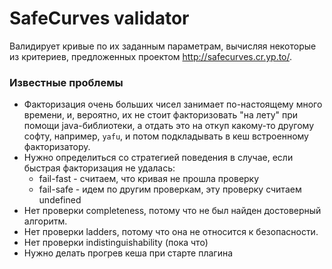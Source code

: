 # SafeCurves validator

Валидирует кривые по их заданным параметрам, вычисляя некоторые из критериев, предложенных проектом
http://safecurves.cr.yp.to/.

### Известные проблемы

* Факторизация очень больших чисел занимает по-настоящему много времени, и, вероятно, их не стоит
факторизовать "на лету" при помощи java-библиотеки, а отдать это на откуп какому-то другому софту,
например, `yafu`, и потом подкладывать в кеш встроенному факторизатору.
* Нужно определиться со стратегией поведения в случае, если быстрая факторизация не удалась:
  * fail-fast - считаем, что кривая не прошла проверку 
  * fail-safe - идем по другим проверкам, эту проверку считаем undefined
* Нет проверки completeness, потому что не был найден достоверный алгоритм.
* Нет проверки ladders, потому что она не относится к безопасности.
* Нет проверки indistinguishability (пока что)
* Нужно делать прогрев кеша при старте плагина
